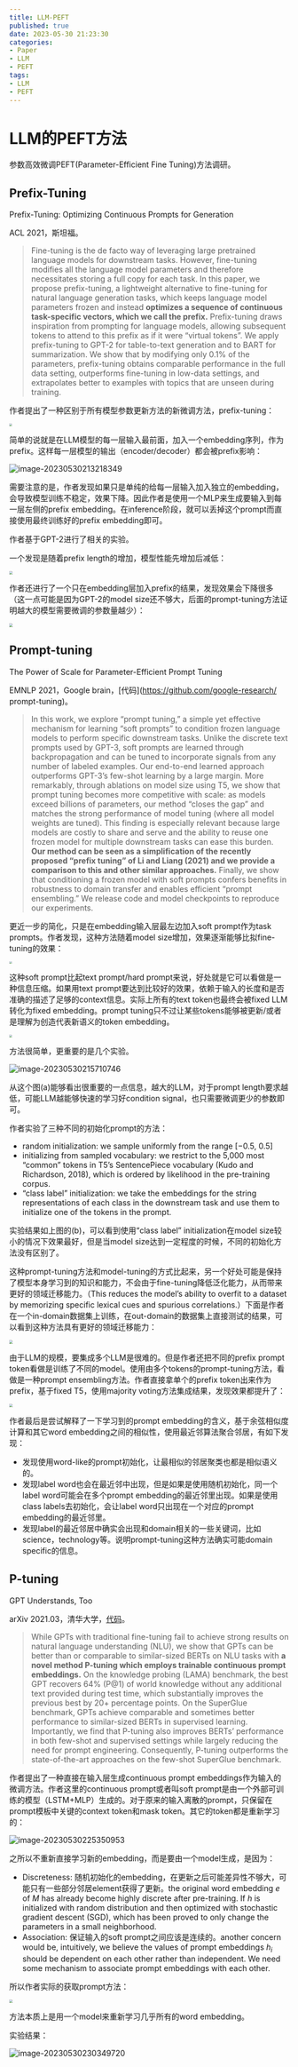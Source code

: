 ```yaml
---
title: LLM-PEFT
published: true
date: 2023-05-30 21:23:30
categories:
- Paper
- LLM
- PEFT
tags:
- LLM
- PEFT
---
```


# LLM的PEFT方法

参数高效微调PEFT(Parameter-Efficient Fine Tuning)方法调研。

<!--more-->

## Prefix-Tuning

Prefix-Tuning: Optimizing Continuous Prompts for Generation

ACL 2021，斯坦福。

> Fine-tuning is the de facto way of leveraging large pretrained language models for downstream tasks. However, fine-tuning modifies all the language model parameters and therefore necessitates storing a full copy for each task. In this paper, we propose prefix-tuning, a lightweight alternative to fine-tuning for natural language generation tasks, which keeps language model parameters frozen and instead **optimizes a sequence of continuous task-specific vectors, which we call the prefix.** Prefix-tuning draws inspiration from prompting for language models, allowing subsequent tokens to attend to this prefix as if it were “virtual tokens”. We apply prefix-tuning to GPT-2 for table-to-text generation and to BART for summarization. We show that by modifying only 0.1% of the parameters, prefix-tuning obtains comparable performance in the full data setting, outperforms fine-tuning in low-data settings, and extrapolates better to examples with topics that are unseen during training.

作者提出了一种区别于所有模型参数更新方法的新微调方法，prefix-tuning：

<img src="https://lxy-blog-pics.oss-cn-beijing.aliyuncs.com/asssets/image-20230530212950351.png"   style="zoom:30%;" />

简单的说就是在LLM模型的每一层输入最前面，加入一个embedding序列，作为prefix。这样每一层模型的输出（encoder/decoder）都会被prefix影响：

![image-20230530213218349](https://lxy-blog-pics.oss-cn-beijing.aliyuncs.com/asssets/image-20230530213218349.png)

需要注意的是，作者发现如果只是单纯的给每一层输入加入独立的embedding，会导致模型训练不稳定，效果下降。因此作者是使用一个MLP来生成要输入到每一层左侧的prefix embedding。在inference阶段，就可以丢掉这个prompt而直接使用最终训练好的prefix embedding即可。

作者基于GPT-2进行了相关的实验。

一个发现是随着prefix length的增加，模型性能先增加后减低：

<img src="https://lxy-blog-pics.oss-cn-beijing.aliyuncs.com/asssets/image-20230530214405258.png"  style="zoom:40%;" />

作者还进行了一个只在embedding层加入prefix的结果，发现效果会下降很多（这一点可能是因为GPT-2的model size还不够大，后面的prompt-tuning方法证明越大的模型需要微调的参数量越少）：

<img src="https://lxy-blog-pics.oss-cn-beijing.aliyuncs.com/asssets/image-20230530214521415.png"  style="zoom:40%;" />

## Prompt-tuning

The Power of Scale for Parameter-Efficient Prompt Tuning

EMNLP 2021，Google brain，[代码](https://github.com/google-research/ prompt-tuning)。

> In this work, we explore “prompt tuning,” a simple yet effective mechanism for learning “soft prompts” to condition frozen language models to perform specific downstream tasks. Unlike the discrete text prompts used by GPT-3, soft prompts are learned through backpropagation and can be tuned to incorporate signals from any number of labeled examples. Our end-to-end learned approach outperforms GPT-3’s few-shot learning by a large margin. More remarkably, through ablations on model size using T5, we show that prompt tuning becomes more competitive with scale: as models exceed billions of parameters, our method “closes the gap” and matches the strong performance of model tuning (where all model weights are tuned). This finding is especially relevant because large models are costly to share and serve and the ability to reuse one frozen model for multiple downstream tasks can ease this burden. **Our method can be seen as a simplification of the recently proposed “prefix tuning” of Li and Liang (2021) and we provide a comparison to this and other similar approaches.** Finally, we show that conditioning a frozen model with soft prompts confers benefits in robustness to domain transfer and enables efficient “prompt ensembling.” We release code and model checkpoints to reproduce our experiments.

更近一步的简化，只是在embedding输入层最左边加入soft prompt作为task prompts。作者发现，这种方法随着model size增加，效果逐渐能够比拟fine-tuning的效果：

<img src="https://lxy-blog-pics.oss-cn-beijing.aliyuncs.com/asssets/image-20230530215325711.png"   style="zoom:30%;" />

这种soft prompt比起text prompt/hard prompt来说，好处就是它可以看做是一种信息压缩。如果用text prompt要达到比较好的效果，依赖于输入的长度和是否准确的描述了足够的context信息。实际上所有的text token也最终会被fixed LLM转化为fixed embedding。prompt tuning只不过让某些tokens能够被更新/或者是理解为创造代表新语义的token embedding。

<img src="https://lxy-blog-pics.oss-cn-beijing.aliyuncs.com/asssets/image-20230530215555584.png"   style="zoom:30%;" />

方法很简单，更重要的是几个实验。

![image-20230530215710746](https://lxy-blog-pics.oss-cn-beijing.aliyuncs.com/asssets/image-20230530215710746.png)

从这个图(a)能够看出很重要的一点信息，越大的LLM，对于prompt length要求越低，可能LLM越能够快速的学习好condition signal，也只需要微调更少的参数即可。

作者实验了三种不同的初始化prompt的方法：

- random initialization: we sample uniformly from the range [−0.5, 0.5]
- initializing from sampled vocabulary: we restrict to the 5,000 most “common” tokens in T5’s SentencePiece vocabulary (Kudo and Richardson, 2018), which is ordered by likelihood in the pre-training corpus.
- “class label” initialization: we take the embeddings for the string representations of each class in the downstream task and use them to initialize one of the tokens in the prompt.

实验结果如上图的(b)，可以看到使用“class label” initialization在model size较小的情况下效果最好，但是当model size达到一定程度的时候，不同的初始化方法没有区别了。

这种prompt-tuning方法和model-tuning的方式比起来，另一个好处可能是保持了模型本身学习到的知识和能力，不会由于fine-tuning降低泛化能力，从而带来更好的领域迁移能力。（This reduces the model’s ability to overfit to a dataset by memorizing specific lexical cues and spurious correlations.）下面是作者在一个in-domain数据集上训练，在out-domain的数据集上直接测试的结果，可以看到这种方法具有更好的领域迁移能力：

<img src="https://lxy-blog-pics.oss-cn-beijing.aliyuncs.com/asssets/image-20230530221537562.png"  style="zoom:40%;" />

由于LLM的规模，要集成多个LLM是很难的。但是作者还把不同的prefix prompt token看做是训练了不同的model。使用由多个tokens的prompt-tuning方法，看做是一种prompt ensembling方法。作者直接拿单个的prefix token出来作为prefix，基于fixed T5，使用majority voting方法集成结果，发现效果都提升了：

<img src="https://lxy-blog-pics.oss-cn-beijing.aliyuncs.com/asssets/image-20230530220419620.png"   style="zoom:40%;" />

作者最后是尝试解释了一下学习到的prompt embedding的含义，基于余弦相似度计算和其它word embedding之间的相似性，使用最近邻算法聚合邻居，有如下发现：

- 发现使用word-like的prompt初始化，让最相似的邻居聚类也都是相似语义的。
- 发现label word也会在最近邻中出现，但是如果是使用随机初始化，同一个label word可能会在多个prompt embedding的最近邻里出现。如果是使用class labels去初始化，会让label word只出现在一个对应的prompt embedding的最近邻里。
- 发现label的最近邻居中确实会出现和domain相关的一些关键词，比如science，technology等。说明prompt-tuning这种方法确实可能domain specific的信息。

## P-tuning

GPT Understands, Too

arXiv 2021.03，清华大学，[代码](https://github.com/THUDM/P-tuning)。

> While GPTs with traditional fine-tuning fail to achieve strong results on natural language understanding (NLU), we show that GPTs can be better than or comparable to similar-sized BERTs on NLU tasks with **a novel method P-tuning which employs trainable continuous prompt embeddings.** On the knowledge probing (LAMA) benchmark, the best GPT recovers 64% (P@1) of world knowledge without any additional text provided during test time, which substantially improves the previous best by 20+ percentage points. On the SuperGlue benchmark, GPTs achieve comparable and sometimes better performance to similar-sized BERTs in supervised learning. Importantly, we find that P-tuning also improves BERTs’ performance in both few-shot and supervised settings while largely reducing the need for prompt engineering. Consequently, P-tuning outperforms the state-of-the-art approaches on the few-shot SuperGlue benchmark.

作者提出了一种直接在输入层生成continuous prompt embeddings作为输入的微调方法。作者这里的continuous prompt或者叫soft prompt是由一个外部可训练的模型（LSTM+MLP）生成的。对于原来的输入离散的prompt，只保留在prompt模板中关键的context token和mask token。其它的token都是重新学习的：

![image-20230530225350953](https://lxy-blog-pics.oss-cn-beijing.aliyuncs.com/asssets/image-20230530225350953.png)

之所以不重新直接学习新的embedding，而是要由一个model生成，是因为：

- Discreteness: 随机初始化的embedding，在更新之后可能差异性不够大，可能只有一些部分邻居element获得了更新。the original word embedding $e$ of $M$ has already become highly discrete after pre-training. If $h$ is initialized with random distribution and then optimized with stochastic gradient descent (SGD), which has been proved to only change the parameters in a small neighborhood.
- Association: 保证输入的soft prompt之间应该是连续的。another concern would be, intuitively, we believe the values of prompt embeddings $h_i$  should be dependent on each other rather than independent. We need some mechanism to associate prompt embeddings with each other.

所以作者实际的获取prompt方法：

<img src="https://lxy-blog-pics.oss-cn-beijing.aliyuncs.com/asssets/image-20230530225724824.png"   style="zoom:40%;" />

方法本质上是用一个model来重新学习几乎所有的word embedding。

实验结果：

![image-20230530230349720](https://lxy-blog-pics.oss-cn-beijing.aliyuncs.com/asssets/image-20230530230349720.png)
